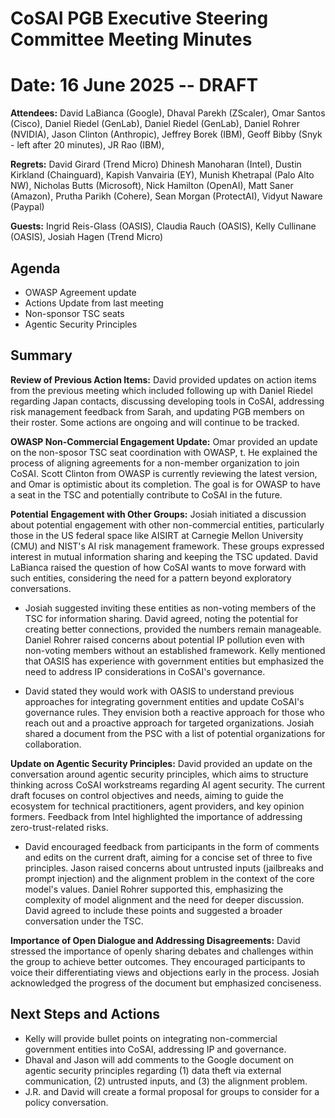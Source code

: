 # **CoSAI PGB Executive Steering Committee Meeting Minutes**

# Date: 16 June 2025 -- DRAFT

**Attendees:** David LaBianca (Google), Dhaval Parekh (ZScaler), Omar Santos (Cisco), Daniel Riedel (GenLab), Daniel Riedel (GenLab), Daniel Rohrer (NVIDIA), Jason Clinton (Anthropic), Jeffrey Borek (IBM), Geoff Bibby (Snyk \- left after 20 minutes), JR Rao (IBM), 

**Regrets:** David Girard (Trend Micro) Dhinesh Manoharan (Intel), Dustin Kirkland (Chainguard), Kapish Vanvairia (EY), Munish Khetrapal (Palo Alto NW), Nicholas Butts (Microsoft), Nick Hamilton (OpenAI), Matt Saner (Amazon), Prutha Parikh (Cohere), Sean Morgan (ProtectAI), Vidyut Naware (Paypal)

**Guests:** Ingrid Reis-Glass (OASIS), Claudia Rauch (OASIS), Kelly Cullinane (OASIS), Josiah Hagen (Trend Micro)

## Agenda

* OWASP Agreement update  
* Actions Update from last meeting  
* Non-sponsor TSC seats  
* Agentic Security Principles

## Summary

**Review of Previous Action Items:** David provided updates on action items from the previous meeting which included following up with Daniel Riedel regarding Japan contacts, discussing developing tools in CoSAI, addressing risk management feedback from Sarah, and updating PGB members on their roster. Some actions are ongoing and will continue to be tracked.

**OWASP Non-Commercial Engagement Update:** Omar provided an update on the non-sposor TSC seat coordination  with OWASP, t. He explained the process of aligning agreements for a non-member organization to join CoSAI. Scott Clinton from OWASP is currently reviewing the latest version, and Omar is optimistic about its completion. The goal is for OWASP to have a seat in the TSC and potentially contribute to CoSAI in the future.

**Potential** **Engagement with Other Groups:**  Josiah initiated a discussion about potential engagement with other non-commercial entities, particularly those in the US federal space like AISIRT at Carnegie Mellon University (CMU) and NIST's AI risk management framework. These groups expressed interest in mutual information sharing and keeping the TSC updated. David LaBianca raised the question of how CoSAI wants to move forward with such entities, considering the need for a pattern beyond exploratory conversations.

* Josiah  suggested inviting these entities as non-voting members of the TSC for information sharing. David agreed, noting the potential for creating better connections, provided the numbers remain manageable. Daniel Rohrer raised concerns about potential IP pollution even with non-voting members without an established framework. Kelly mentioned that OASIS has experience with government entities but emphasized the need to address IP considerations in CoSAI's governance.


* David stated they would work with OASIS to understand previous approaches for integrating government entities and update CoSAI's governance rules. They envision both a reactive approach for those who reach out and a proactive approach for targeted organizations. Josiah shared a document from the PSC with a list of potential organizations for collaboration.


**Update on Agentic Security Principles:** David provided an update on the conversation around agentic security principles, which aims to structure thinking across CoSAI workstreams regarding AI agent security.  The current draft focuses on control objectives and needs, aiming to guide the ecosystem for technical practitioners, agent providers, and key opinion formers. Feedback from Intel highlighted the importance of addressing zero-trust-related risks.

* David encouraged feedback from participants in the form of comments and edits on the current draft, aiming for a concise set of three to five principles. Jason raised concerns about untrusted inputs (jailbreaks and prompt injection) and the alignment problem in the context of the core model's values. Daniel Rohrer supported this, emphasizing the complexity of model alignment and the need for deeper discussion. David agreed to include these points and suggested a broader conversation under the TSC.


**Importance of Open Dialogue and Addressing Disagreements:** David stressed the importance of openly sharing debates and challenges within the group to achieve better outcomes. They encouraged participants to voice their differentiating views and objections early in the process. Josiah acknowledged the progress of the document but emphasized conciseness.
##
## Next Steps and Actions

* Kelly will provide bullet points on integrating non-commercial government entities into CoSAI, addressing IP and governance.  
* Dhaval and Jason will add comments to the Google document on agentic security principles regarding (1) data theft via external communication, (2) untrusted inputs, and (3) the alignment problem.  
* J.R. and David will create a formal proposal for groups to consider for a policy conversation.  
  
